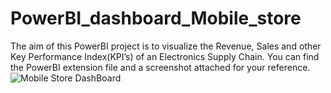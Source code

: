 # PowerBI_dashboard_Mobile_store
The aim of this PowerBI project is to visualize the Revenue, Sales and other Key Performance Index(KPI’s) of an Electronics Supply Chain.
You can find the PowerBI extension file and a screenshot attached for your reference.
![Mobile Store DashBoard](https://github.com/rohith-naidu/PowerBI_dashboard_Mobile_store/assets/155378330/c8da29d0-263a-4978-9c13-84ec307fbde9)
